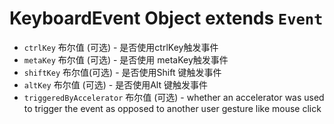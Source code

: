 # KeyboardEvent Object extends `Event`

* `ctrlKey` 布尔值 (可选) - 是否使用ctrlKey触发事件
* `metaKey` 布尔值 (可选) - 是否使用 metaKey触发事件
* `shiftKey` 布尔值(可选) - 是否使用Shift 键触发事件
* `altKey` 布尔值 (可选) - 是否使用Alt 键触发事件
* `triggeredByAccelerator` 布尔值 (可选) - whether an accelerator was used to trigger the event as opposed to another user gesture like mouse click